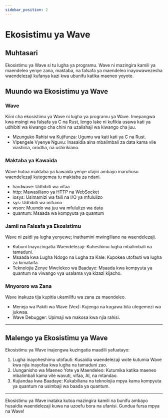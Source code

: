 ```yaml
---
sidebar_position: 2
---
```


# Ekosistimu ya Wave 

## Muhtasari

Ekosistimu ya Wave si tu lugha ya programu.
Wave ni mazingira kamili ya maendeleo yenye zana, maktaba, na falsafa ya maendeleo inayowawezesha waendelezaji kufanya kazi kwa ubunifu katika maeneo yoyote.

## Muundo wa Ekosistimu ya Wave
### Wave
Kiini cha ekosistimu ya Wave ni lugha ya programu ya Wave.
Imepangwa kwa msingi wa falsafa ya C na Rust, lengo lake ni kufikia usawa kati ya udhibiti wa kiwango cha chini na uzalishaji wa kiwango cha juu.

* Mzunguko Rahisi wa Kujifunza: Ugumu wa kati kati ya C na Rust.
* Vipengele Vyenye Nguvu: Inasaidia aina mbalimbali za data kama vile viashiria, orodha, na ushirikiano.

### Maktaba ya Kawaida
Wave hutoa maktaba ya kawaida yenye utajiri ambayo inaruhusu waendelezaji kutegemea tu maktaba za ndani.

* hardwave: Udhibiti wa vifaa
* http: Mawasiliano ya HTTP na WebSocket
* iosys: Usimamizi wa faili na I/O ya mfululizo
* sys: Udhibiti wa mifumo
* wson: Muundo wa juu wa mfululizo wa data
* quantum: Msaada wa kompyuta ya quantum

### Jamii na Falsafa ya Ekosistimu
Wave ni zaidi ya lugha yenyewe; inathamini mwingiliano na waendelezaji.

* Kubuni Inayozingatia Waendelezaji: Kuheshimu lugha mbalimbali na tamaduni.
* Msaada kwa Lugha Ndogo na Lugha za Kale: Kupokea utofauti wa lugha za kimataifa.
* Teknolojia Zenye Mwelekeo wa Baadaye: Msaada kwa kompyuta ya quantum na viwango vya usalama vya kizazi kijacho.

### Mnyororo wa Zana
Wave inakuza tija kupitia ukamilifu wa zana za maendeleo.

* Meneja wa Pakiti wa Wave (Vex): Kujenga na kugawa bila utegemezi wa jukwaa.
* Wave Debugger: Upimaji wa makosa kwa njia rahisi.

---

## Malengo ya Ekosistimu ya Wave
Ekosistimu ya Wave inajengwa kuzingatia maadili yafuatayo:

1. Lugha inayoheshimu utofauti: Kusaidia waendelezaji wote kutumia Wave kwa njia inayofaa kwa lugha na tamaduni zao.
2. Uunganisho wa Maeneo Yote ya Maendeleo: Kutumika katika maeneo mbalimbali kama vile wavuti, vifaa, AI, na mtandao.
3. Kujiandaa kwa Baadaye: Kukabiliana na teknolojia mpya kama kompyuta ya quantum na usimbaji wa baada ya quantum.

---

Ekosistimu ya Wave inataka kutoa mazingira kamili na bunifu ambayo husaidia waendelezaji kuwa na uzoefu bora na ufanisi.
Gundua fursa mpya na Wave!
